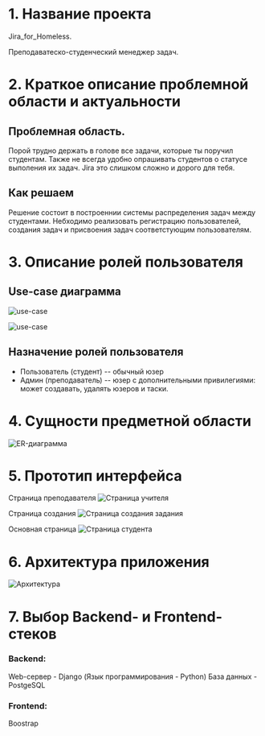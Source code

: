 # 1. Название проекта
Jira_for_Homeless.

Преподаватеско-студенческий менеджер задач.

# 2. Краткое описание проблемной области и актуальности

## Проблемная область.

Порой трудно держать в голове все задачи, которые ты поручил студентам.
Также не всегда удобно опрашивать студентов о статусе выполения их задач.
Jira это слишком сложно и дорого для тебя.

## Как решаем

Решение состоит в построеннии системы распределения задач между студентами.
Небходимо реализовать регистрацию пользователей, создания задач и присвоения
задач соответстующим пользователям.

# 3. Описание ролей пользователя
## Use-case диаграмма
![use-case](data/usecase1.png)

![use-case](data/usecase2.png)

## Назначение ролей пользователя
- Пользователь (студент) -- обычный юзер
- Админ (преподаватель) -- юзер с дополнительными привилегиями: может создавать,
удалять юзеров и таски.

# 4. Сущности предметной области
![ER-диаграмма](data/ER.png)

# 5. Прототип интерфейса

Страница преподавателя
![Страница учителя](data/screen1.png)

Страница создания
![Страница создания задания](data/screen2.png)

Основная страница
![Страница студента](data/screen3.png)

# 6. Архитектура приложения

![Архитектура](data/architecture.png)

# 7. Выбор Backend- и Frontend-стеков

### Backend:

Web-сервер - Django (Язык программирования - Python)
База данных - PostgeSQL


### Frontend:

Boostrap
